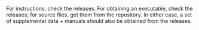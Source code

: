 For instructions, check the releases. 
For obtaining an executable, check the releases; for source files, get them from the repository.
In either case, a set of supplemental data + manuals should also be obtained from the releases.
